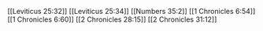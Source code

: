 [[Leviticus 25:32]]
[[Leviticus 25:34]]
[[Numbers 35:2]]
[[1 Chronicles 6:54]]
[[1 Chronicles 6:60]]
[[2 Chronicles 28:15]]
[[2 Chronicles 31:12]]

